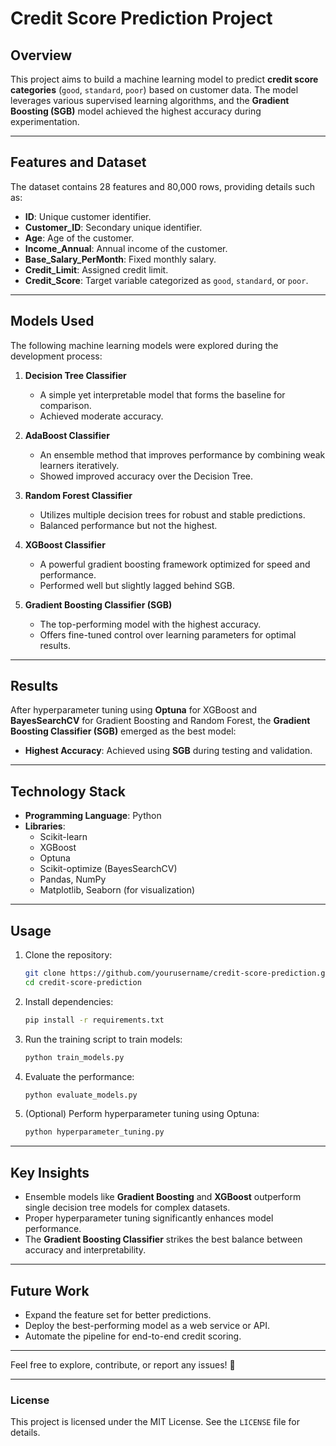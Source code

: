 
# Credit Score Prediction Project

## Overview

This project aims to build a machine learning model to predict **credit score categories** (`good`, `standard`, `poor`) based on customer data. The model leverages various supervised learning algorithms, and the **Gradient Boosting (SGB)** model achieved the highest accuracy during experimentation.

---

## Features and Dataset

The dataset contains 28 features and 80,000 rows, providing details such as:

- **ID**: Unique customer identifier.
- **Customer_ID**: Secondary unique identifier.
- **Age**: Age of the customer.
- **Income_Annual**: Annual income of the customer.
- **Base_Salary_PerMonth**: Fixed monthly salary.
- **Credit_Limit**: Assigned credit limit.
- **Credit_Score**: Target variable categorized as `good`, `standard`, or `poor`.

---

## Models Used

The following machine learning models were explored during the development process:

1. **Decision Tree Classifier**
   - A simple yet interpretable model that forms the baseline for comparison.
   - Achieved moderate accuracy.

2. **AdaBoost Classifier**
   - An ensemble method that improves performance by combining weak learners iteratively.
   - Showed improved accuracy over the Decision Tree.

3. **Random Forest Classifier**
   - Utilizes multiple decision trees for robust and stable predictions.
   - Balanced performance but not the highest.

4. **XGBoost Classifier**
   - A powerful gradient boosting framework optimized for speed and performance.
   - Performed well but slightly lagged behind SGB.

5. **Gradient Boosting Classifier (SGB)**
   - The top-performing model with the highest accuracy.
   - Offers fine-tuned control over learning parameters for optimal results.

---

## Results

After hyperparameter tuning using **Optuna** for XGBoost and **BayesSearchCV** for Gradient Boosting and Random Forest, the **Gradient Boosting Classifier (SGB)** emerged as the best model:

- **Highest Accuracy**: Achieved using **SGB** during testing and validation.

---

## Technology Stack

- **Programming Language**: Python
- **Libraries**:
  - Scikit-learn
  - XGBoost
  - Optuna
  - Scikit-optimize (BayesSearchCV)
  - Pandas, NumPy
  - Matplotlib, Seaborn (for visualization)

---

## Usage

1. Clone the repository:
   ```bash
   git clone https://github.com/yourusername/credit-score-prediction.git
   cd credit-score-prediction
   ```

2. Install dependencies:
   ```bash
   pip install -r requirements.txt
   ```

3. Run the training script to train models:
   ```bash
   python train_models.py
   ```

4. Evaluate the performance:
   ```bash
   python evaluate_models.py
   ```

5. (Optional) Perform hyperparameter tuning using Optuna:
   ```bash
   python hyperparameter_tuning.py
   ```

---

## Key Insights

- Ensemble models like **Gradient Boosting** and **XGBoost** outperform single decision tree models for complex datasets.
- Proper hyperparameter tuning significantly enhances model performance.
- The **Gradient Boosting Classifier** strikes the best balance between accuracy and interpretability.

---

## Future Work

- Expand the feature set for better predictions.
- Deploy the best-performing model as a web service or API.
- Automate the pipeline for end-to-end credit scoring.

---

Feel free to explore, contribute, or report any issues! 🎉

---

### License

This project is licensed under the MIT License. See the `LICENSE` file for details.
